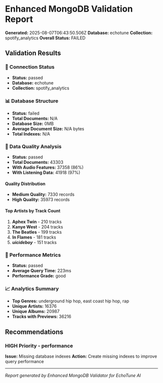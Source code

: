 # Enhanced MongoDB Validation Report

**Generated:** 2025-08-07T06:43:50.506Z
**Database:** echotune
**Collection:** spotify_analytics
**Overall Status:** FAILED

## Validation Results

### 🔗 Connection Status
- **Status:** passed
- **Database:** echotune
- **Collection:** spotify_analytics

### 📊 Database Structure
- **Status:** failed
- **Total Documents:** N/A
- **Database Size:** 0MB
- **Average Document Size:** N/A bytes
- **Total Indexes:** N/A

### 🎵 Data Quality Analysis
- **Status:** passed
- **Total Documents:** 43303
- **With Audio Features:** 37358 (86%)
- **With Listening Data:** 41918 (97%)

#### Quality Distribution
- **Medium Quality:** 7330 records
- **High Quality:** 35973 records

#### Top Artists by Track Count
1. **Aphex Twin** - 210 tracks
2. **Kanye West** - 204 tracks
3. **The Beatles** - 199 tracks
4. **In Flames** - 181 tracks
5. **$uicideboy$** - 151 tracks

### 🚀 Performance Metrics
- **Status:** passed
- **Average Query Time:** 223ms
- **Performance Grade:** good

### 📈 Analytics Summary
- **Top Genres:** underground hip hop, east coast hip hop, rap
- **Unique Artists:** 16376
- **Unique Albums:** 20987
- **Tracks with Previews:** 36216

## Recommendations

### HIGH Priority - performance
**Issue:** Missing database indexes
**Action:** Create missing indexes to improve query performance

---
*Report generated by Enhanced MongoDB Validator for EchoTune AI*
